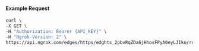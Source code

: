 <!-- Code generated for API Clients. DO NOT EDIT. -->

#### Example Request

```bash
curl \
-X GET \
-H "Authorization: Bearer {API_KEY}" \
-H "Ngrok-Version: 2" \
https://api.ngrok.com/edges/https/edghts_2pbvRqZDa6jHhosFPyA0eyLJIko/routes/edghtsrt_2pbvRpWBKK7TdNg8XNPWv4e8Lva/request_headers
```
